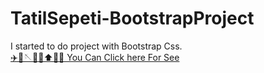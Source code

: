 # TatilSepeti-BootstrapProject
I started to do project with Bootstrap Css. <br>
[✈️🥽🪡🧶🎢⬆️🎉🚀 You Can Click here For See](https://tatil-sepeti.netlify.app/)
